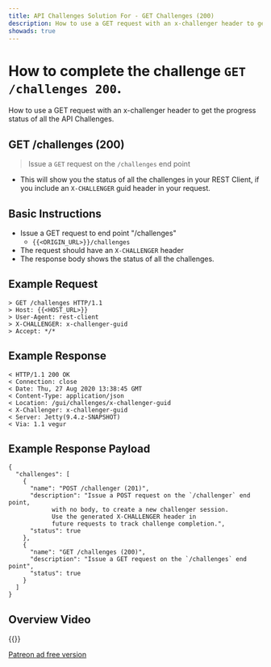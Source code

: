 ```yaml
---
title: API Challenges Solution For - GET Challenges (200)
description: How to use a GET request with an x-challenger header to get the progress status of all the API Challenges
showads: true
---
```


# How to complete the challenge `GET /challenges 200`.

How to use a GET request with an x-challenger header to get the progress status of all the API Challenges.

## GET /challenges (200)

> Issue a `GET` request on the `/challenges` end point

- This will show you the status of all the challenges in your REST Client, if you include an `X-CHALLENGER` guid header in your request.

## Basic Instructions

- Issue a GET request to end point "/challenges"
    - `{{<ORIGIN_URL>}}/challenges`
- The request should have an `X-CHALLENGER` header
- The response body shows the status of all the challenges.

## Example Request

~~~~~~~~
> GET /challenges HTTP/1.1
> Host: {{<HOST_URL>}}
> User-Agent: rest-client
> X-CHALLENGER: x-challenger-guid
> Accept: */*
~~~~~~~~

## Example Response

~~~~~~~~
< HTTP/1.1 200 OK
< Connection: close
< Date: Thu, 27 Aug 2020 13:38:45 GMT
< Content-Type: application/json
< Location: /gui/challenges/x-challenger-guid
< X-Challenger: x-challenger-guid
< Server: Jetty(9.4.z-SNAPSHOT)
< Via: 1.1 vegur
~~~~~~~~

## Example Response Payload

~~~~~~~~
{
  "challenges": [
    {
      "name": "POST /challenger (201)",
      "description": "Issue a POST request on the `/challenger` end point, 
            with no body, to create a new challenger session. 
            Use the generated X-CHALLENGER header in 
            future requests to track challenge completion.",
      "status": true
    },
    {
      "name": "GET /challenges (200)",
      "description": "Issue a GET request on the `/challenges` end point",
      "status": true
    }
  ]
}
~~~~~~~~

## Overview Video

{{<youtube-embed key="DrAjk2NaPRo" title="Solution to Get Challenges progress">}}

[Patreon ad free version](https://www.patreon.com/posts/41106708)

